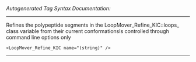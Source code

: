 _Autogenerated Tag Syntax Documentation:_

---
Refines the polypeptide segments in the LoopMover_Refine_KIC::loops_ class variable from their current conformationsIs controlled through command line options only

```
<LoopMover_Refine_KIC name="(string)" />
```



---
